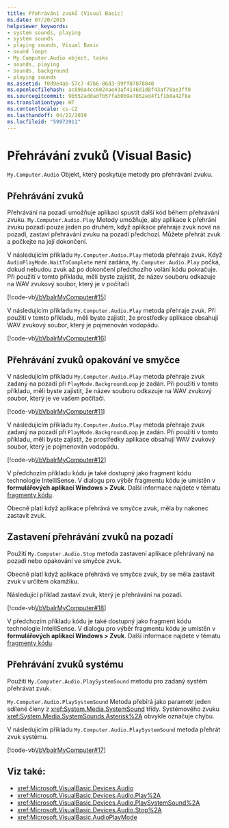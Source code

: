 ```yaml
---
title: Přehrávání zvuků (Visual Basic)
ms.date: 07/20/2015
helpviewer_keywords:
- system sounds, playing
- system sounds
- playing sounds, Visual Basic
- sound loops
- My.Computer.Audio object, tasks
- sounds, playing
- sounds, background
- playing sounds
ms.assetid: f0d9e4ab-57c7-47b6-86d3-99ff07078040
ms.openlocfilehash: ac890a4cc6024ae43af4146d1d8f43af70ae3ff0
ms.sourcegitcommit: 9b552addadfb57fab0b9e7852ed4f1f1b8a42f8e
ms.translationtype: HT
ms.contentlocale: cs-CZ
ms.lasthandoff: 04/22/2019
ms.locfileid: "59972911"
---
```

# <a name="playing-sounds-visual-basic"></a>Přehrávání zvuků (Visual Basic)
`My.Computer.Audio` Objekt, který poskytuje metody pro přehrávání zvuku.  
  
## <a name="playing-sounds"></a>Přehrávání zvuků  
 Přehrávání na pozadí umožňuje aplikaci spustit další kód během přehrávání zvuku. `My.Computer.Audio.Play` Metody umožňuje, aby aplikace k přehrání zvuku pozadí pouze jeden po druhém, když aplikace přehraje zvuk nové na pozadí, zastaví přehrávání zvuku na pozadí předchozí. Můžete přehrát zvuk a počkejte na její dokončení.  
  
 V následujícím příkladu `My.Computer.Audio.Play` metoda přehraje zvuk. Když `AudioPlayMode.WaitToComplete` není zadána, `My.Computer.Audio.Play` počká, dokud nebudou zvuk až po dokončení předchozího volání kódu pokračuje. Při použití v tomto příkladu, měli byste zajistit, že název souboru odkazuje na WAV zvukový soubor, který je v počítači  
  
 [!code-vb[VbVbalrMyComputer#15](~/samples/snippets/visualbasic/VS_Snippets_VBCSharp/VbVbalrMyComputer/VB/Class1.vb#15)]  
  
 V následujícím příkladu `My.Computer.Audio.Play` metoda přehraje zvuk. Při použití v tomto příkladu, měli byste zajistit, že prostředky aplikace obsahují WAV zvukový soubor, který je pojmenován vodopádu.  
  
 [!code-vb[VbVbalrMyComputer#16](~/samples/snippets/visualbasic/VS_Snippets_VBCSharp/VbVbalrMyComputer/VB/Class1.vb#16)]  
  
## <a name="playing-looping-sounds"></a>Přehrávání zvuků opakování ve smyčce  
 V následujícím příkladu `My.Computer.Audio.Play` metoda přehraje zvuk zadaný na pozadí při `PlayMode.BackgroundLoop` je zadán. Při použití v tomto příkladu, měli byste zajistit, že název souboru odkazuje na WAV zvukový soubor, který je ve vašem počítači.  
  
 [!code-vb[VbVbalrMyComputer#11](~/samples/snippets/visualbasic/VS_Snippets_VBCSharp/VbVbalrMyComputer/VB/Class1.vb#11)]  
  
 V následujícím příkladu `My.Computer.Audio.Play` metoda přehraje zvuk zadaný na pozadí při `PlayMode.BackgroundLoop` je zadán. Při použití v tomto příkladu, měli byste zajistit, že prostředky aplikace obsahují WAV zvukový soubor, který je pojmenován vodopádu.  
  
 [!code-vb[VbVbalrMyComputer#12](~/samples/snippets/visualbasic/VS_Snippets_VBCSharp/VbVbalrMyComputer/VB/Class1.vb#12)]  
  
 V předchozím příkladu kódu je také dostupný jako fragment kódu technologie IntelliSense. V dialogu pro výběr fragmentu kódu je umístěn v **formulářových aplikací Windows > Zvuk**. Další informace najdete v tématu [fragmenty kódu](/visualstudio/ide/code-snippets).  
  
 Obecně platí když aplikace přehrává ve smyčce zvuk, měla by nakonec zastavit zvuk.  
  
## <a name="stopping-the-playing-of-sounds-in-the-background"></a>Zastavení přehrávání zvuků na pozadí  
 Použití `My.Computer.Audio.Stop` metoda zastavení aplikace přehrávaný na pozadí nebo opakování ve smyčce zvuk.  
  
 Obecně platí když aplikace přehrává ve smyčce zvuk, by se měla zastavit zvuk v určitém okamžiku.  
  
 Následující příklad zastaví zvuk, který je přehrávání na pozadí.  
  
 [!code-vb[VbVbalrMyComputer#18](~/samples/snippets/visualbasic/VS_Snippets_VBCSharp/VbVbalrMyComputer/VB/Class1.vb#18)]  
  
 V předchozím příkladu kódu je také dostupný jako fragment kódu technologie IntelliSense. V dialogu pro výběr fragmentu kódu je umístěn v **formulářových aplikací Windows > Zvuk**. Další informace najdete v tématu [fragmenty kódu](/visualstudio/ide/code-snippets).  
  
## <a name="playing-system-sounds"></a>Přehrávání zvuků systému  
 Použití `My.Computer.Audio.PlaySystemSound` metodu pro zadaný systém přehrávat zvuk.  
  
 `My.Computer.Audio.PlaySystemSound` Metoda přebírá jako parametr jeden sdílené členy z <xref:System.Media.SystemSound> třídy. Systémového zvuku <xref:System.Media.SystemSounds.Asterisk%2A> obvykle označuje chybu.  
  
 V následujícím příkladu `My.Computer.Audio.PlaySystemSound` metoda přehrát zvuk systému.  
  
 [!code-vb[VbVbalrMyComputer#17](~/samples/snippets/visualbasic/VS_Snippets_VBCSharp/VbVbalrMyComputer/VB/Class1.vb#17)]  
  
## <a name="see-also"></a>Viz také:

- <xref:Microsoft.VisualBasic.Devices.Audio>
- <xref:Microsoft.VisualBasic.Devices.Audio.Play%2A>
- <xref:Microsoft.VisualBasic.Devices.Audio.PlaySystemSound%2A>
- <xref:Microsoft.VisualBasic.Devices.Audio.Stop%2A>
- <xref:Microsoft.VisualBasic.AudioPlayMode>
